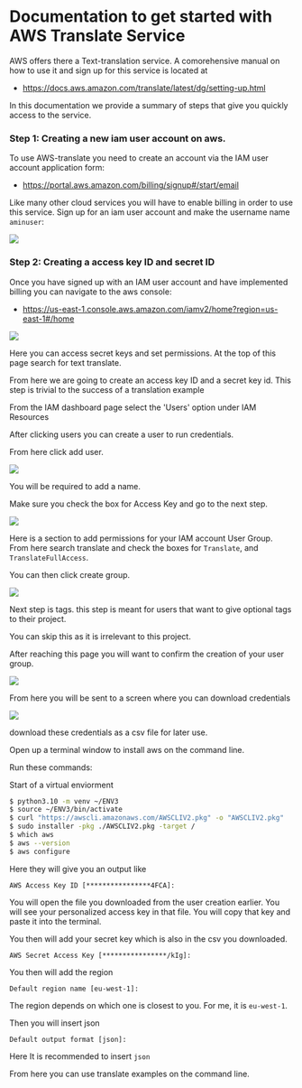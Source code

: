# Documentation to get started with AWS Translate Service

AWS offers there a Text-translation service. A comorehensive manual 
on how to use it and sign up for this service is located at 

* <https://docs.aws.amazon.com/translate/latest/dg/setting-up.html>

In this documentation we provide a summary of steps that give you 
quickly access to the service. 

### Step 1: Creating a new iam user account on aws.

To use AWS-translate you need to create an account via the IAM user 
account application form:

* <https://portal.aws.amazon.com/billing/signup#/start/email>

Like many other cloud services you will have to enable billing in
order to use this service. Sign up for an iam user account and make 
the username name `aminuser`:

![](images/a1.png)

### Step 2: Creating a access key ID and secret ID

Once you have signed up with an IAM user account and have implemented
billing you can navigate to the aws console:

* <https://us-east-1.console.aws.amazon.com/iamv2/home?region=us-east-1#/home>

![](images/a3.png)

Here you can access secret keys and set permissions.
At the top of this page search for text translate.

From here we are going to create an access key ID and a secret key id.
This step is trivial to the success of a translation example

From the IAM dashboard page select the 'Users' option under IAM
Resources

After clicking users you can create a user to run credentials.

From here click add user.

![](images/a4.png)

You will be required to add a name.

Make sure you check the box for Access Key and go to the next step.


![](images/a5.png)

Here is a section to add permissions for your IAM account User Group.
From here search translate and check the boxes for `Translate`, and
`TranslateFullAccess`.

You can then click create group.

![](images/a6.png)

Next step is tags. this step is meant for users that want to give
optional tags to their project.

You can skip this as it is irrelevant to this project.

After reaching this page you will want to confirm the creation of your
user group.

![](images/a7.png)

From here you will be sent to a screen where you can download
credentials


![](images/a8.png)

download these credentials as a csv file for later use.

Open up a terminal window to install aws on the command
line.

Run these commands:

Start of a virtual enviorment

```bash
$ python3.10 -m venv ~/ENV3
$ source ~/ENV3/bin/activate
$ curl "https://awscli.amazonaws.com/AWSCLIV2.pkg" -o "AWSCLIV2.pkg"
$ sudo installer -pkg ./AWSCLIV2.pkg -target /
$ which aws
$ aws --version
$ aws configure
```

Here they will give you an output like

```AWS Access Key ID [****************4FCA]:```

You will open the file you downloaded from the user creation
earlier.  You will see your personalized access key in that file. You
will copy that key and paste it into the terminal.

You then will add your secret key which is also in the csv you
downloaded.

```AWS Secret Access Key [****************/kIg]: ```

You then will add the region

```Default region name [eu-west-1]: ``` 

The region depends on which one is closest to you. For me, it is
`eu-west-1`.

Then you will insert json

```Default output format [json]:``` 

Here It is recommended to insert `json`

From here you can use translate examples on the command line.




